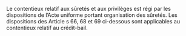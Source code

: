 Le contentieux relatif aux sûretés et aux privilèges est régi par les dispositions de
l’Acte uniforme portant organisation des sûretés.
Les dispositions des Article s 66, 68 et 69 ci-dessous sont applicables au contentieux relatif au
crédit-bail.